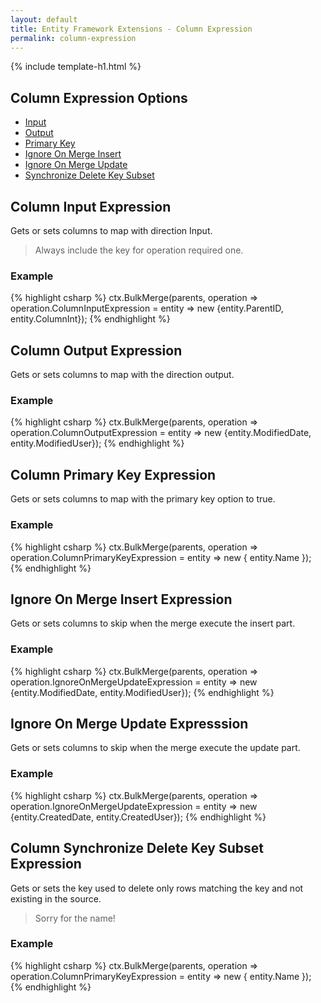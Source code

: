 ```yaml
---
layout: default
title: Entity Framework Extensions - Column Expression
permalink: column-expression
---
```


{% include template-h1.html %}
## Column Expression Options
- [Input](#column-input-expression)
- [Output](#column-output-expression)
- [Primary Key](#column-primary-key-expression)
- [Ignore On Merge Insert](#ignore-on-merge-insert-expression)
- [Ignore On Merge Update](#ignore-on-merge-update-expression)
- [Synchronize Delete Key Subset](#column-synchronize-delete-key-subset-expression)


## Column Input Expression
Gets or sets columns to map with direction Input.

> Always include the key for operation required one.

### Example
{% highlight csharp %}
ctx.BulkMerge(parents, operation => 
        operation.ColumnInputExpression = entity => new {entity.ParentID, entity.ColumnInt}); 
{% endhighlight %}

## Column Output Expression
Gets or sets columns to map with the direction output.

### Example
{% highlight csharp %}
ctx.BulkMerge(parents, operation => 
        operation.ColumnOutputExpression = entity => new {entity.ModifiedDate, entity.ModifiedUser}); 
{% endhighlight %}

## Column Primary Key Expression
Gets or sets columns to map with the primary key option to true.

### Example
{% highlight csharp %}
ctx.BulkMerge(parents, operation => 
        operation.ColumnPrimaryKeyExpression = entity => new { entity.Name }); 
{% endhighlight %}

## Ignore On Merge Insert Expression
Gets or sets columns to skip when the merge execute the insert part.

### Example
{% highlight csharp %}
ctx.BulkMerge(parents, operation => 
        operation.IgnoreOnMergeUpdateExpression = entity => new {entity.ModifiedDate, entity.ModifiedUser}); 
{% endhighlight %}

## Ignore On Merge Update Expresssion
Gets or sets columns to skip when the merge execute the update part.

### Example
{% highlight csharp %}
ctx.BulkMerge(parents, operation => 
        operation.IgnoreOnMergeUpdateExpression = entity => new {entity.CreatedDate, entity.CreatedUser}); 
{% endhighlight %}

## Column Synchronize Delete Key Subset Expression
Gets or sets the key used to delete only rows matching the key and not existing in the source. 

> Sorry for the name!

### Example
{% highlight csharp %}
ctx.BulkMerge(parents, operation => 
        operation.ColumnPrimaryKeyExpression = entity => new { entity.Name }); 
{% endhighlight %}
